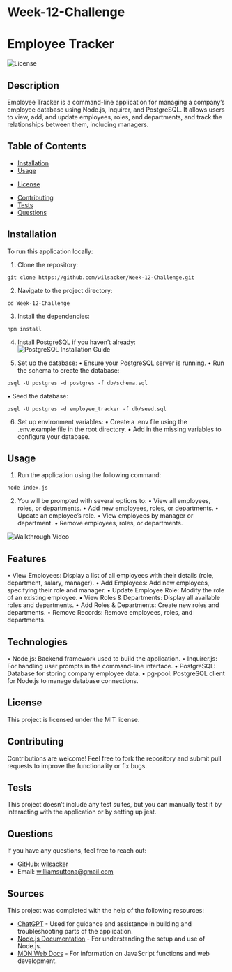 # Week-12-Challenge

# Employee Tracker

![License](https://img.shields.io/badge/License-MIT-blue.svg)

## Description
Employee Tracker is a command-line application for managing a company’s employee database using Node.js, Inquirer, and PostgreSQL. It allows users to view, add, and update employees, roles, and departments, and track the relationships between them, including managers.

## Table of Contents
- [Installation](#installation)
- [Usage](#usage)
* [License](#license)
- [Contributing](#contributing)
- [Tests](#tests)
- [Questions](#questions)

## Installation

To run this application locally:

1.	Clone the repository:
```
git clone https://github.com/wilsacker/Week-12-Challenge.git
```

2. Navigate to the project directory:
```
cd Week-12-Challenge
```

3. Install the dependencies:
```
npm install
```

4.	Install PostgreSQL if you haven’t already: ![PostgreSQL Installation Guide](https://www.postgresql.org/download/)

5.	Set up the database:
•	Ensure your PostgreSQL server is running.
•	Run the schema to create the database:
```
psql -U postgres -d postgres -f db/schema.sql
```

•	Seed the database:
```
psql -U postgres -d employee_tracker -f db/seed.sql
```

6. Set up environment variables:
•	Create a .env file using the .env.example file in the root directory.
•	Add in the missing variables to configure your database.

## Usage
1.	Run the application using the following command:
```
node index.js
```

2.	You will be prompted with several options to:
•	View all employees, roles, or departments.
•	Add new employees, roles, or departments.
•	Update an employee’s role.
•	View employees by manager or department.
•	Remove employees, roles, or departments.

![Walkthrough Video]()

## Features

•	View Employees: Display a list of all employees with their details (role, department, salary, manager).
•	Add Employees: Add new employees, specifying their role and manager.
•	Update Employee Role: Modify the role of an existing employee.
•	View Roles & Departments: Display all available roles and departments.
•	Add Roles & Departments: Create new roles and departments.
•	Remove Records: Remove employees, roles, and departments.

## Technologies

•	Node.js: Backend framework used to build the application.
•	Inquirer.js: For handling user prompts in the command-line interface.
•	PostgreSQL: Database for storing company employee data.
•	pg-pool: PostgreSQL client for Node.js to manage database connections.

## License

This project is licensed under the MIT license.

## Contributing

Contributions are welcome! Feel free to fork the repository and submit pull requests to improve the functionality or fix bugs.

## Tests

This project doesn’t include any test suites, but you can manually test it by interacting with the application or by setting up jest.

## Questions

If you have any questions, feel free to reach out:
- GitHub: [wilsacker](https://github.com/wilsacker)
- Email: williamsuttona@gmail.com

## Sources

This project was completed with the help of the following resources:

- [ChatGPT](https://chat.openai.com) - Used for guidance and assistance in building and troubleshooting parts of the application.
- [Node.js Documentation](https://nodejs.org/en/docs/) - For understanding the setup and use of Node.js.
- [MDN Web Docs](https://developer.mozilla.org/) - For information on JavaScript functions and web development.